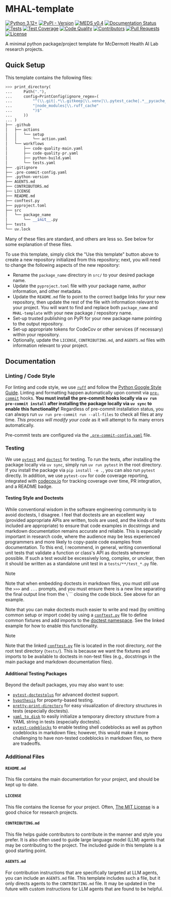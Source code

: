 # MHAL-template

[![Python 3.12+](https://img.shields.io/badge/-Python_3.12+-blue?logo=python&logoColor=white)](https://www.python.org/downloads/release/python-3100/)
[![PyPI - Version](https://img.shields.io/pypi/v/package_name)](https://pypi.org/project/package_name/)
[![MEDS v0.4](https://img.shields.io/badge/MEDS-0.4-blue)](https://medical-event-data-standard.github.io/)
[![Documentation Status](https://readthedocs.org/projects/package_name/badge/?version=latest)](https://package_name.readthedocs.io/en/latest/?badge=latest)
[![Tests](https://github.com/McDermottHealthAI/MHAL-template/actions/workflows/tests.yaml/badge.svg)](https://github.com/McDermottHealthAI/MHAL-template/actions/workflows/tests.yaml)
[![Test Coverage](https://codecov.io/github/McDermottHealthAI/MHAL-template/graph/badge.svg?token=BV119L5JQJ)](https://codecov.io/github/McDermottHealthAI/MHAL-template)
[![Code Quality](https://github.com/McDermottHealthAI/MHAL-template/actions/workflows/code-quality-main.yaml/badge.svg)](https://github.com/McDermottHealthAI/MHAL-template/actions/workflows/code-quality-main.yaml)
[![Contributors](https://img.shields.io/github/contributors/McDermottHealthAI/MHAL-template.svg)](https://github.com/McDermottHealthAI/package_name/graphs/contributors)
[![Pull Requests](https://img.shields.io/badge/PRs-welcome-brightgreen.svg)](https://github.com/McDermottHealthAI/package_name/pulls)
[![License](https://img.shields.io/badge/License-MIT-green.svg?labelColor=gray)](https://github.com/McDermottHealthAI/package_name#license)

A minimal python package/project template for McDermott Health AI Lab research projects.

## Quick Setup

This template contains the following files:

```python
>>> print_directory(
...     Path("."),
...     config=PrintConfig(ignore_regex=(
...         "^(\\.git|.*\\.gitkeep|\\.venv|\\.pytest_cache|.*__pycache__|.*\\.egg-info"
...         "|node_modules|\\.ruff_cache"
...         ")$"
...     ))
... )
├── .github
│   ├── actions
│   │   └── setup
│   │       └── action.yaml
│   └── workflows
│       ├── code-quality-main.yaml
│       ├── code-quality-pr.yaml
│       ├── python-build.yaml
│       └── tests.yaml
├── .gitignore
├── .pre-commit-config.yaml
├── .python-version
├── AGENTS.md
├── CONTRIBUTORS.md
├── LICENSE
├── README.md
├── conftest.py
├── pyproject.toml
├── src
│   └── package_name
│       └── __init__.py
├── tests
└── uv.lock

```

Many of these files are standard, and others are less so. See below for some explanation of these files.

To use this template, simply click the "Use this template" button above to create a new repository initialized
from this repository; next, you will need to change the following aspects of the new repository:

- Rename the `package_name` directory in `src/` to your desired package name.
- Update the `pyproject.toml` file with your package name, author information, and other metadata.
- Update the `README.md` file to point to the correct badge links for your new repository, then update the
    rest of the file with information relevant to your project. You will want to find and replace both
    `package_name` and `MHAL-template` with your new package / repository name.
- Set-up trusted publishing on PyPI for your new package name pointing to the output repository.
- Set-up appropriate tokens for CodeCov or other services (if necessary) within your repository.
- Optionally, update the `LICENSE`, `CONTRIBUTING.md`, and `AGENTS.md` files with information relevant to
    your project.

## Documentation

### Linting / Code Style

For linting and code style, we use [`ruff`](https://docs.astral.sh/ruff/) and follow the
[Python Google Style Guide](https://google.github.io/styleguide/pyguide.html). Linting and formatting happen
automatically upon commit via [`pre-commit`](https://pre-commit.com/) hooks. **You must install the pre-commit
hooks locally via `uv run pre-commit install` after installing the package locally via `uv sync` to enable this
functionality!** Regardless of pre-commit installation status, you can always run `uv run pre-commit run --all-files` to check all files at any time. _This process will modify your code_ as it will attempt to fix
many errors automatically.

Pre-commit tests are configured via the [`.pre-commit-config.yaml`](.pre-commit-config.yaml) file.

### Testing

We use [`pytest`](https://docs.pytest.org/en/stable/) and
[`doctest`](https://docs.python.org/3/library/doctest.html) for testing. To run the tests, after installing the
package locally via `uv sync`, simply run `uv run pytest` in the root directory. If you install the package via
`pip install -e .`, you can also run `pytest` directly. In addition, we use `pytest-cov` for code coverage
reporting, integrated with [codecov.io](https://about.codecov.io/) for tracking coverage over time, PR
integration, and a README badge.

#### Testing Style and Doctests

While conventional wisdom in the software engineering community is to avoid doctests, I disagree. I feel that
doctests are an excellent way (provided appropriate APIs are written, tools are used, and the kinds of tests
included are appropriate) to ensure that code examples in docstrings and markdown documentation remains
accurate and reliable. This is especially important in research code, where the audience may be less
experienced programmers and more likely to copy-paste code examples from documentation. To this end, I
recommend, in general, writing conventional unit tests that validate a function or class's API as doctests
wherever possible. If such a test would be excessively long, complex, or unclear, then it should be written as
a standalone unit test in a `tests/**/test_*.py` file.

> [!NOTE]
> Note that when embedding doctests in markdown files, you must still use the `>>>` and `...` prompts, and you
> must ensure there is a new line separating the final output line from the `\`\`\`\` closing the code block.
> See above for an example.

Note that you can make doctests much easier to write and read (by omitting common setup or import code) by
using a [`conftest.py`](conftest.py) file to define common fixtures and add imports to the
[doctest namespace](https://docs.pytest.org/en/stable/how-to/doctest.html#doctest-namespace-fixture).
See the linked example for how to enable this functionality.

> [!NOTE]
> Note that the linked [`conftest.py`](conftest.py) file is located in the root directory, _not_ the root test
> directory (`tests/`). This is because we want the fixtures and imports to be available to doctests in
> non-test files (e.g., docstrings in the main package and markdown documentation files).

#### Additional Testing Packages

Beyond the default packages, you may also want to use:

- [`pytest-doctestplus`](https://github.com/scientific-python/pytest-doctestplus) for advanced doctest
    support.
- [`hypothesis`](https://hypothesis.readthedocs.io/en/latest/) for property-based testing.
- [`pretty-print-directory`](https://github.com/mmcdermott/pretty-print-directory) for easy
    visualization of directory structures in tests (especially doctests).
- [`yaml_to_disk`](https://github.com/mmcdermott/yaml_to_disk) to easily initialize a temporary directory
    structure from a YAML string in tests (especially doctests).
- [`pytest-codeblocks`](https://github.com/nschloe/pytest-codeblocks) to enable testing shell codeblocks as
    well as python codeblocks in markdown files; however, this would make it more challenging to have
    non-tested codeblocks in markdown files, so there are tradeoffs.

### Additional Files

#### `README.md`

This file contains the main documentation for your project, and should be kept up to date.

#### `LICENSE`

This file contains the license for your project. Often, [The MIT License](https://opensource.org/license/mit)
is a good choice for research projects.

#### `CONTRIBUTING.md`

This file helps guide contributors to contribute in the manner and style you prefer. It is also often used to
guide large language model (LLM) agents that may be contributing to the project. The included guide in this
template is a good starting point.

#### `AGENTS.md`

For contribution instructions that are specifically targeted at LLM agents, you can include an `AGENTS.md`
file. This template includes such a file, but it only directs agents to the `CONTRIBUTING.md` file. It may be
updated in the future with custom instructions for LLM agents that are found to be helpful.

